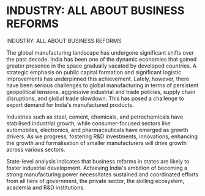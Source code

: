 # INDUSTRY: ALL ABOUT BUSINESS REFORMS

INDUSTRY: ALL ABOUT BUSINESS REFORMS

<!-- image -->

The global manufacturing landscape has undergone significant shifts over the past decade. India has been one of the dynamic economies that gained greater presence  in  the  space  gradually  vacated  by  developed  countries.  A  strategic emphasis  on  public  capital  formation  and  significant  logistic  improvements has  underpinned  this  achievement.  Lately,  however,  there  have  been  serious challenges to global manufacturing in terms of persistent geopolitical tensions, aggressive industrial and trade policies, supply chain disruptions, and global trade  slowdown.  This  has  posed  a  challenge  to  export  demand  for  India's manufactured products.

Industries such as steel, cement, chemicals, and petrochemicals have stabilised industrial growth, while consumer-focused sectors like automobiles, electronics, and pharmaceuticals have emerged as growth drivers. As we progress,  fostering R&amp;D  investments,  innovations,  enhancing  the  growth  and  formalisation  of smaller manufacturers will drive growth across various sectors.

State-level analysis indicates that business reforms in states are likely to foster industrial  development.  Achieving  India's  ambition  of  becoming  a  strong manufacturing power necessitates sustained and coordinated efforts from all tiers of government, the private sector, the skilling ecosystem, academia and R&amp;D institutions.

##